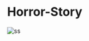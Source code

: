 # Horror-Story
![ss](https://user-images.githubusercontent.com/101461681/210469250-9a13baea-dcd6-4a25-8523-19717b713bb3.jpg)
